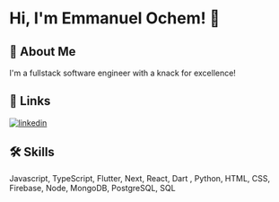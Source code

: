 

<!---
emmanuelochem/emmanuelochem is a ✨ special ✨ repository because its `README.md` (this file) appears on your GitHub profile.
You can click the Preview link to take a look at your changes.
--->


# Hi, I'm Emmanuel Ochem! 👋

<!---
![Emmanuel's github stats](https://github-readme-stats.vercel.app/api?username=emmanuelochem&show_icons=true&theme=react)
--->

## 🚀 About Me
I'm a fullstack software engineer with a knack for excellence!


## 🔗 Links

[![linkedin](https://img.shields.io/badge/linkedin-0A66C2?style=for-the-badge&logo=linkedin&logoColor=white)](https://www.linkedin.com/in/emmanuelochem/)
<!---
[![youtube](https://img.shields.io/badge/youtube-ff0000?style=for-the-badge&logo=youtube&logoColor=white)](https://www.youtube.com/channel/channelID)
[![medium](https://img.shields.io/badge/medium-fff?style=for-the-badge&logo=medium&logoColor=black)](https://mydomain.medium.com)
[![instagram](https://img.shields.io/badge/instagram-1DA1F2?style=for-the-badge&logo=instagram&logoColor=white)](http://instagram.com/myusername/)
[![portfolio](https://img.shields.io/badge/my_portfolio-000?style=for-the-badge&logo=ko-fi&logoColor=white)](http://mydomain.netlify.app/)
--->



## 🛠 Skills
Javascript, TypeScript, Flutter, Next, React, Dart , Python, HTML, CSS, Firebase, Node, MongoDB, PostgreSQL, SQL
